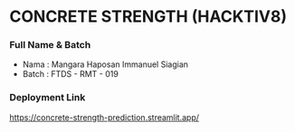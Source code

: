 # CONCRETE STRENGTH (HACKTIV8)

### Full Name & Batch

* Nama   : Mangara Haposan Immanuel Siagian
* Batch  : FTDS - RMT - 019

### Deployment Link

https://concrete-strength-prediction.streamlit.app/
